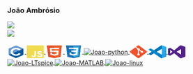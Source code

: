 ### João Ambrósio

  <div>
    <a href=https://github.com/AmbrosioJoao" >


  <img height="180em" src="https://github-readme-stats.vercel.app/api/top-langs/?username=AmbrosioJoao&layout=compact&langs_count=7&theme=dark"/>

</div>

  <img height="180em" src="https://media0.giphy.com/media/v1.Y2lkPTc5MGI3NjExbW5reWY4cWUxdGJmNXU2bTZ6NjNrMjQxNDFhdHA1anNrMHBucnp0bCZlcD12MV9pbnRlcm5hbF9naWZfYnlfaWQmY3Q9Zw/3ohjUM6C6owTsfym6k/giphy.gif"/>


<div style="display: inline_block"><br>
  <img align="center" alt="Joao-C" height="30" width="40" src="https://raw.githubusercontent.com/devicons/devicon/master/icons/c/c-original.svg">
  <img align="center" alt="Joao-Js" height="30" width="40" src="https://raw.githubusercontent.com/devicons/devicon/master/icons/javascript/javascript-plain.svg">
  <img align="center" alt="Joao-HTML" height="30" width="40" src="https://raw.githubusercontent.com/devicons/devicon/master/icons/html5/html5-original.svg">
  <img align="center" alt="Joao-CSS" height="30" width="40" src="https://raw.githubusercontent.com/devicons/devicon/master/icons/css3/css3-original.svg">
  <img align="center" alt="Joao-python" height="30" width="40" src="https://cdn.jsdelivr.net/gh/devicons/devicon@latest/icons/python/python-original-wordmark.svg" />   
  <img align="center" alt="Joao-Git" height="30" width="40" src="https://raw.githubusercontent.com/devicons/devicon/master/icons/git/git-original.svg">
  <img align="center" alt="Joao-VSCode" height="30" width="40" src="https://raw.githubusercontent.com/devicons/devicon/master/icons/vscode/vscode-original.svg">
  <img align="center" alt="Joao-VisualStudio" height="30" width="40" src="https://raw.githubusercontent.com/devicons/devicon/master/icons/visualstudio/visualstudio-plain.svg">
 <img align="center" alt="Joao-LTspice" height="30" width="40" src="https://upload.wikimedia.org/wikipedia/en/c/c0/Linear_Technology_Corporation_logo.svg">
  <img align="center" alt="Joao-MATLAB" height="30" width="40" src="https://logos-world.net/wp-content/uploads/2020/12/MATLAB-Logo.png">

  
  <img align="center" alt="Joao-linux" height="30" width="40" src="https://cdn.jsdelivr.net/gh/devicons/devicon@latest/icons/linux/linux-original.svg" />
          
</div>

</div>



